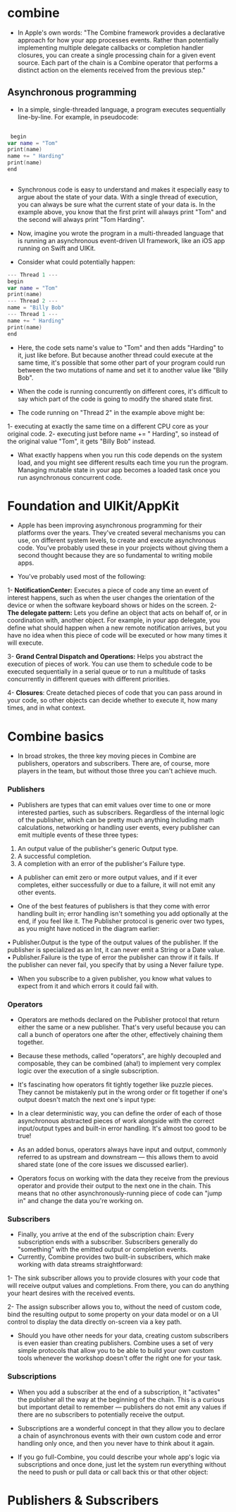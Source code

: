 # combine

- In Apple's own words: "The Combine framework provides a declarative approach for how your app processes events. Rather than potentially implementing multiple delegate callbacks or completion handler closures, you can create a single processing chain for a given event source. Each part of the chain is a Combine operator that performs a distinct action on the elements received from the previous step."

## Asynchronous programming

- In a simple, single-threaded language, a program executes sequentially line-by-line. For example, in pseudocode:

```swift
 
 begin
var name = "Tom"
print(name)
name += " Harding"
print(name)
end
 
```

- Synchronous code is easy to understand and makes it especially easy to argue about the state of your data. With a single thread of execution, you can always be sure what the current state of your data is. In the example above, you know that the first print will always print "Tom" and the second will always print "Tom Harding".

- Now, imagine you wrote the program in a multi-threaded language that is running an asynchronous event-driven UI framework, like an iOS app running on Swift and UIKit.

- Consider what could potentially happen:

```swift
--- Thread 1 ---
begin
var name = "Tom"
print(name)
--- Thread 2 ---
name = "Billy Bob"
--- Thread 1 ---
name += " Harding"
print(name)
end
```

- Here, the code sets name's value to "Tom" and then adds "Harding" to it, just like before. But because another thread could execute at the same time, it's possible that some other part of your program could run between the two mutations of name and set it to another value like "Billy Bob".

- When the code is running concurrently on different cores, it's difficult to say which part of the code is going to modify the shared state first.

- The code running on "Thread 2" in the example above might be:

1- executing at exactly the same time on a different CPU core as your original code.
2- executing just before name += " Harding", so instead of the original value "Tom", it gets "Billy Bob" instead.

- What exactly happens when you run this code depends on the system load, and you might see different results each time you run the program. Managing mutable state in your app becomes a loaded task once you run asynchronous concurrent code.

# Foundation and UIKit/AppKit

- Apple has been improving asynchronous programming for their platforms over the years. They've created several mechanisms you can use, on different system levels, to create and execute asynchronous code. You’ve probably used these in your projects without giving them a second thought because they are so fundamental to writing mobile apps.

- You’ve probably used most of the following:

1- **NotificationCenter:** Executes a piece of code any time an event of interest happens, such as when the user changes the orientation of the device or when the software keyboard shows or hides on the screen.
2- **The delegate pattern:** Lets you define an object that acts on behalf of, or in coordination with, another object. For example, in your app delegate, you define what should happen when a new remote notification arrives, but you have no idea when this piece of code will be executed or how many times it will execute.

3- **Grand Central Dispatch and Operations:** Helps you abstract the execution of pieces of work. You can use them to schedule code to be executed sequentially in a serial queue or to run a multitude of tasks concurrently in different queues with different priorities.

4- **Closures**: Create detached pieces of code that you can pass around in your code, so other objects can decide whether to execute it, how many times, and in what context.


# Combine basics
- In broad strokes, the three key moving pieces in Combine are publishers, operators and subscribers. There are, of course, more players in the team, but without those three you can't achieve much.


### **Publishers**
- Publishers are types that can emit values over time to one or more interested parties, such as subscribers. Regardless of the internal logic of the publisher, which can be pretty much anything including math calculations, networking or handling user events, every publisher can emit multiple events of these three types:

1. An output value of the publisher's generic Output type.
2. A successful completion.
3. A completion with an error of the publisher's Failure type.

- A publisher can emit zero or more output values, and if it ever completes, either successfully or due to a failure, it will not emit any other events.

- One of the best features of publishers is that they come with error handling built in; error handling isn't something you add optionally at the end, if you feel like it. The Publisher protocol is generic over two types, as you might have noticed in the diagram earlier:

• Publisher.Output is the type of the output values of the publisher. If the publisher is specialized as an Int, it can never emit a String or a Date value.
• Publisher.Failure is the type of error the publisher can throw if it fails. If the publisher can never fail, you specify that by using a Never failure type.
- When you subscribe to a given publisher, you know what values to expect from it and which errors it could fail with.

### **Operators**
- Operators are methods declared on the Publisher protocol that return either the same or a new publisher. That's very useful because you can call a bunch of operators one after the other, effectively chaining them together.

- Because these methods, called "operators", are highly decoupled and composable, they can be combined (aha!) to implement very complex logic over the execution of a single subscription.

- It's fascinating how operators fit tightly together like puzzle pieces. They cannot be mistakenly put in the wrong order or fit together if one's output doesn't match the next one's input type:

- In a clear deterministic way, you can define the order of each of those asynchronous abstracted pieces of work alongside with the correct input/output types and built-in error handling. It's almost too good to be true!
- As an added bonus, operators always have input and output, commonly referred to as upstream and downstream — this allows them to avoid shared state (one of the core issues we discussed earlier).
- Operators focus on working with the data they receive from the previous operator and provide their output to the next one in the chain. This means that no other asynchronously-running piece of code can "jump in" and change the data you're working on.

### **Subscribers**
- Finally, you arrive at the end of the subscription chain: Every subscription ends with a subscriber. Subscribers generally do "something" with the emitted output or completion events.
- Currently, Combine provides two built-in subscribers, which make working with data streams straightforward:

1- The sink subscriber allows you to provide closures with your code that will receive output values and completions. From there, you can do anything your heart desires with the received events.

2- The assign subscriber allows you to, without the need of custom code, bind the resulting output to some property on your data model or on a UI control to display the data directly on-screen via a key path.

- Should you have other needs for your data, creating custom subscribers is even easier than creating publishers. Combine uses a set of very simple protocols that allow you to be able to build your own custom tools whenever the workshop doesn't offer the right one for your task.

### **Subscriptions**

- When you add a subscriber at the end of a subscription, it "activates" the publisher all the way at the beginning of the chain. This is a curious but important detail to remember — publishers do not emit any values if there are no subscribers to potentially receive the output.

- Subscriptions are a wonderful concept in that they allow you to declare a chain of asynchronous events with their own custom code and error handling only once, and then you never have to think about it again.

- If you go full-Combine, you could describe your whole app's logic via subscriptions and once done, just let the system run everything without the need to push or pull data or call back this or that other object:

# Publishers & Subscribers


